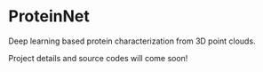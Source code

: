 # ProteinNet
Deep learning based protein characterization from 3D point clouds.

Project details and source codes will come soon!
